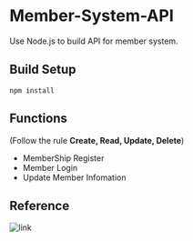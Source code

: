 # Member-System-API
Use Node.js to build API for member system.


## Build Setup
```console
npm install
```

## Functions
(Follow the rule **Create, Read, Update, Delete**)
* MemberShip Register
* Member Login 
* Update Member Infomation

## Reference
![link](https://ithelp.ithome.com.tw/articles/10195342)
